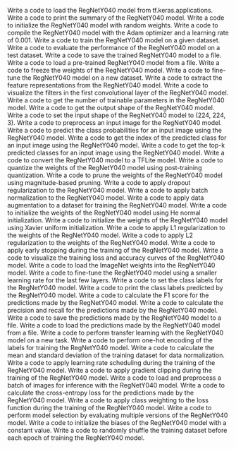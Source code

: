Write a code to load the RegNetY040 model from tf.keras.applications.
Write a code to print the summary of the RegNetY040 model.
Write a code to initialize the RegNetY040 model with random weights.
Write a code to compile the RegNetY040 model with the Adam optimizer and a learning rate of 0.001.
Write a code to train the RegNetY040 model on a given dataset.
Write a code to evaluate the performance of the RegNetY040 model on a test dataset.
Write a code to save the trained RegNetY040 model to a file.
Write a code to load a pre-trained RegNetY040 model from a file.
Write a code to freeze the weights of the RegNetY040 model.
Write a code to fine-tune the RegNetY040 model on a new dataset.
Write a code to extract the feature representations from the RegNetY040 model.
Write a code to visualize the filters in the first convolutional layer of the RegNetY040 model.
Write a code to get the number of trainable parameters in the RegNetY040 model.
Write a code to get the output shape of the RegNetY040 model.
Write a code to set the input shape of the RegNetY040 model to (224, 224, 3).
Write a code to preprocess an input image for the RegNetY040 model.
Write a code to predict the class probabilities for an input image using the RegNetY040 model.
Write a code to get the index of the predicted class for an input image using the RegNetY040 model.
Write a code to get the top-k predicted classes for an input image using the RegNetY040 model.
Write a code to convert the RegNetY040 model to a TFLite model.
Write a code to quantize the weights of the RegNetY040 model using post-training quantization.
Write a code to prune the weights of the RegNetY040 model using magnitude-based pruning.
Write a code to apply dropout regularization to the RegNetY040 model.
Write a code to apply batch normalization to the RegNetY040 model.
Write a code to apply data augmentation to a dataset for training the RegNetY040 model.
Write a code to initialize the weights of the RegNetY040 model using He normal initialization.
Write a code to initialize the weights of the RegNetY040 model using Xavier uniform initialization.
Write a code to apply L1 regularization to the weights of the RegNetY040 model.
Write a code to apply L2 regularization to the weights of the RegNetY040 model.
Write a code to apply early stopping during the training of the RegNetY040 model.
Write a code to visualize the training loss and accuracy curves of the RegNetY040 model.
Write a code to load the ImageNet weights into the RegNetY040 model.
Write a code to fine-tune the RegNetY040 model using a smaller learning rate for the last few layers.
Write a code to set the class labels for the RegNetY040 model.
Write a code to print the class labels predicted by the RegNetY040 model.
Write a code to calculate the F1 score for the predictions made by the RegNetY040 model.
Write a code to calculate the precision and recall for the predictions made by the RegNetY040 model.
Write a code to save the predictions made by the RegNetY040 model to a file.
Write a code to load the predictions made by the RegNetY040 model from a file.
Write a code to perform transfer learning with the RegNetY040 model on a new task.
Write a code to perform one-hot encoding of the labels for training the RegNetY040 model.
Write a code to calculate the mean and standard deviation of the training dataset for data normalization.
Write a code to apply learning rate scheduling during the training of the RegNetY040 model.
Write a code to apply gradient clipping during the training of the RegNetY040 model.
Write a code to load and preprocess a batch of images for inference with the RegNetY040 model.
Write a code to calculate the cross-entropy loss for the predictions made by the RegNetY040 model.
Write a code to apply class weighting to the loss function during the training of the RegNetY040 model.
Write a code to perform model selection by evaluating multiple versions of the RegNetY040 model.
Write a code to initialize the biases of the RegNetY040 model with a constant value.
Write a code to randomly shuffle the training dataset before each epoch of training the RegNetY040 model.